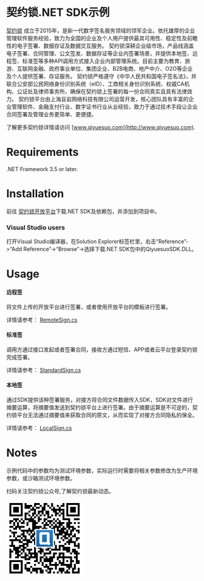 # 契约锁.NET SDK示例

[契约锁](http://www.qiyuesuo.com) 成立于2015年，是新一代数字签名服务领域的领军企业。依托雄厚的企业管理软件服务经验，致力为全国的企业及个人用户提供最具可用性、稳定性及前瞻性的电子签署、数据存证及数据交互服务。 契约锁深耕企业级市场，产品线涵盖电子签署、合同管理、公文签发、数据存证等企业内签署场景，并提供本地签、远程签、标准签等多种API调用方式接入企业内部管理系统。目前主要为教育、旅游、互联网金融、政府事业单位、集团企业、B2B电商、地产中介、O2O等企业及个人提供签署、存证服务。 契约锁严格遵守《中华人民共和国电子签名法》，并联合公安部公民网络身份识别系统（eID）、工商相关身份识别系统、权威CA机构、公证处及律师事务所，确保在契约锁上签署的每一份合同真实且具有法律效力。 契约锁平台由上海亘岩网络科技有限公司运营开发，核心团队具有丰富的企业管理软件、金融支付行业、数字证书行业从业经验，致力于通过技术手段让企业合同签署及管理业务更简单、更便捷。

了解更多契约锁详情请访问 [www.qiyuesuo.com](http://www.qiyuesuo.com).


Requirements
============
.NET Framework 3.5 or later.  

Installation
============

前往 [契约锁开放平台](http://open.qiyuesuo.com/download)下载.NET SDK及依赖包，并添加到项目中。

### Visual Studio users
打开Visual Studio编译器，在Solution Explorer标签栏里，右击“Reference”->“Add Reference”->“Browse”->选择下载.NET SDK包中的QiyuesuoSDK.DLL。

Usage
=====

#### 远程签
将文件上传的开放平台进行签署，或者使用开放平台的模板进行签署。

详情请参考： [RemoteSign.cs](https://github.com/qiyuesuo/sdk-csharp-sample/blob/master/sdk_csharp_sample/RemoteSign.cs)

#### 标准签
调用方通过接口发起或者签署合同，接收方通过短信、APP或者云平台登录契约锁完成签署。

详情请参考： [StandardSign.cs](https://github.com/qiyuesuo/sdk-csharp-sample/blob/master/sdk_csharp_sample/StandardSign.cs)

#### 本地签
通过SDK提供该种签署服务，对接方将合同文件数据传入SDK，SDK对文件进行摘要运算，将摘要值发送到契约锁平台上进行签署。由于摘要运算是不可逆的，契约锁平台无法通过摘要值来获取合同的原文，从而实现了对接方合同隐私的保全。

详情请参考： [LocalSign.cs](https://github.com/qiyuesuo/sdk-csharp-sample/blob/master/sdk_csharp_sample/LocalSign.cs)

Notes
=======
示例代码中的参数均为测试环境参数，实际运行时需要将相关参数修改为生产环境参数，或沙箱测试环境参数。

扫码关注契约锁公众号,了解契约锁最新动态。

![契约锁公众号](qrcode.png)